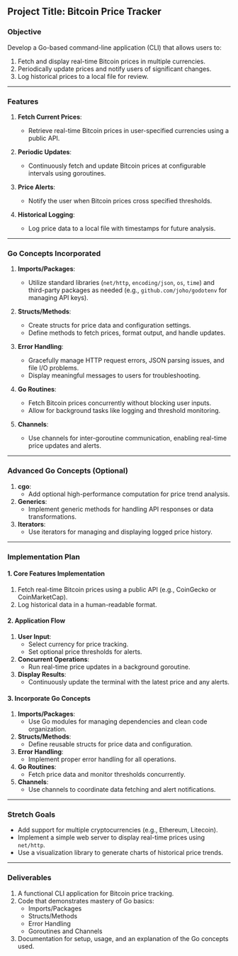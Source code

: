 ## **Project Title**: Bitcoin Price Tracker

### **Objective**
Develop a Go-based command-line application (CLI) that allows users to:
1. Fetch and display real-time Bitcoin prices in multiple currencies.
2. Periodically update prices and notify users of significant changes.
3. Log historical prices to a local file for review.

---

### **Features**
1. **Fetch Current Prices**:
   - Retrieve real-time Bitcoin prices in user-specified currencies using a public API.
   
2. **Periodic Updates**:
   - Continuously fetch and update Bitcoin prices at configurable intervals using goroutines.

3. **Price Alerts**:
   - Notify the user when Bitcoin prices cross specified thresholds.

4. **Historical Logging**:
   - Log price data to a local file with timestamps for future analysis.

---

### **Go Concepts Incorporated**
1. **Imports/Packages**:
   - Utilize standard libraries (`net/http`, `encoding/json`, `os`, `time`) and third-party packages as needed (e.g., `github.com/joho/godotenv` for managing API keys).

2. **Structs/Methods**:
   - Create structs for price data and configuration settings.
   - Define methods to fetch prices, format output, and handle updates.

3. **Error Handling**:
   - Gracefully manage HTTP request errors, JSON parsing issues, and file I/O problems.
   - Display meaningful messages to users for troubleshooting.

4. **Go Routines**:
   - Fetch Bitcoin prices concurrently without blocking user inputs.
   - Allow for background tasks like logging and threshold monitoring.

5. **Channels**:
   - Use channels for inter-goroutine communication, enabling real-time price updates and alerts.

---

### **Advanced Go Concepts (Optional)**
1. **cgo**: 
   - Add optional high-performance computation for price trend analysis.
2. **Generics**: 
   - Implement generic methods for handling API responses or data transformations.
3. **Iterators**:
   - Use iterators for managing and displaying logged price history.


---

### **Implementation Plan**

#### **1. Core Features Implementation**
1. Fetch real-time Bitcoin prices using a public API (e.g., CoinGecko or CoinMarketCap).
2. Log historical data in a human-readable format.

#### **2. Application Flow**
1. **User Input**:
   - Select currency for price tracking.
   - Set optional price thresholds for alerts.
2. **Concurrent Operations**:
   - Run real-time price updates in a background goroutine.
3. **Display Results**:
   - Continuously update the terminal with the latest price and any alerts.

#### **3. Incorporate Go Concepts**
1. **Imports/Packages**:
   - Use Go modules for managing dependencies and clean code organization.
2. **Structs/Methods**:
   - Define reusable structs for price data and configuration.
3. **Error Handling**:
   - Implement proper error handling for all operations.
4. **Go Routines**:
   - Fetch price data and monitor thresholds concurrently.
5. **Channels**:
   - Use channels to coordinate data fetching and alert notifications.

---

### **Stretch Goals**
- Add support for multiple cryptocurrencies (e.g., Ethereum, Litecoin).
- Implement a simple web server to display real-time prices using `net/http`.
- Use a visualization library to generate charts of historical price trends.

---

### **Deliverables**
1. A functional CLI application for Bitcoin price tracking.
2. Code that demonstrates mastery of Go basics:
   - Imports/Packages
   - Structs/Methods
   - Error Handling
   - Goroutines and Channels
3. Documentation for setup, usage, and an explanation of the Go concepts used.
